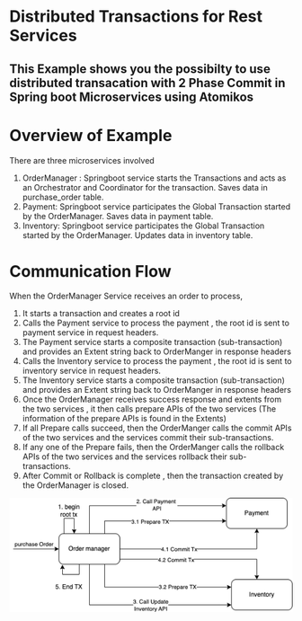 # Distributed Transactions for Rest Services

## This Example shows you the possibilty to use distributed transacation with 2 Phase Commit in Spring boot Microservices using Atomikos

# Overview of Example

There are three microservices involved
1. OrderManager : Springboot service starts the Transactions and acts as an Orchestrator and Coordinator for the transaction. Saves data in purchase_order table.
2. Payment: Springboot service participates the Global Transaction started by the OrderManager. Saves data in payment table.
3. Inventory: Springboot service participates the Global Transaction started by the OrderManager. Updates data in inventory table.

# Communication Flow 

When the OrderManager Service receives an order to process, 
1. It starts a transaction and creates a root id
2. Calls the Payment service to process the payment , the root id is sent to payment service in request headers.
3. The Payment service starts a composite transaction (sub-transaction) and provides an Extent string back to OrderManger in response headers
4. Calls the Inventory service to process the payment , the root id is sent to inventory service in request headers.
5. The Inventory service starts a composite transaction (sub-transaction) and provides an Extent string back to OrderManger in response headers
6. Once the OrderManager receives success response and extents from the two services , it then calls prepare APIs of the two services (The information of the prepare APIs is found in the Extents)
7. If all Prepare calls succeed, then the OrderManger calls the commit APIs of the two services and the services commit their sub-transactions.
8. If any one of the Prepare fails, then the OrderManger calls the rollback APIs of the two services and the services rollback their sub-transactions.
9. After Commit or Rollback is complete , then the transaction created by the OrderManager is closed.

![communication flow](./overview.png?raw=true "Overview")
